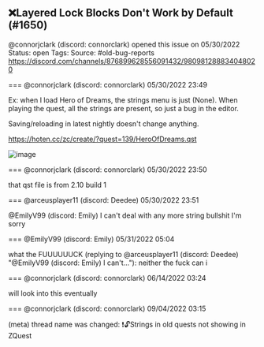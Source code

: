 ## ❌Layered Lock Blocks Don't Work by Default (#1650)
@connorjclark (discord: connorclark) opened this issue on 05/30/2022
Status: open
Tags: 
Source: #old-bug-reports https://discord.com/channels/876899628556091432/980981288834048020


=== @connorjclark (discord: connorclark) 05/30/2022 23:49

Ex: when I load Hero of Dreams, the strings menu is just (None). When playing the quest, all the strings are present, so just a bug in the editor.

Saving/reloading in latest nightly doesn't change anything.

https://hoten.cc/zc/create/?quest=139/HeroOfDreams.qst

![image](https://cdn.discordapp.com/attachments/980981288834048020/980981363891118150/unknown.png?ex=65e65e16&is=65d3e916&hm=e4ac358d2ee4163da211f9762d4e9592b95cb769f7486ff403bae65a450ee86f&)

=== @connorjclark (discord: connorclark) 05/30/2022 23:50

that qst file is from 2.10 build 1

=== @arceusplayer11 (discord: Deedee) 05/30/2022 23:51

@EmilyV99 (discord: Emily) I can't deal with any more string bullshit I'm sorry

=== @EmilyV99 (discord: Emily) 05/31/2022 05:04

what
the
FUUUUUUCK
(replying to @arceusplayer11 (discord: Deedee) "@EmilyV99 (discord: Emily) I can't…"): neither the fuck can i

=== @connorjclark (discord: connorclark) 06/14/2022 03:24

will look into this eventually

=== @connorjclark (discord: connorclark) 09/04/2022 03:15

(meta) thread name was changed: ❗🔓Strings in old quests not showing in ZQuest
